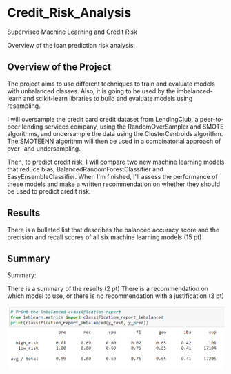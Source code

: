 # Credit_Risk_Analysis

Supervised Machine Learning and Credit Risk

Overview of the loan prediction risk analysis:

## Overview of the Project

The project aims to use different techniques to train and evaluate models with unbalanced classes. Also, it is going to be used by the imbalanced-learn and scikit-learn libraries to build and evaluate models using resampling. 

I will oversample the credit card credit dataset from LendingClub, a peer-to-peer lending services company, using the RandomOverSampler and SMOTE algorithms, and undersample the data using the ClusterCentroids algorithm. The SMOTEENN algorithm will then be used in a combinatorial approach of over- and undersampling.

Then, to predict credit risk, I will compare two new machine learning models that reduce bias, BalancedRandomForestClassifier and EasyEnsembleClassifier. When I'm finished, I'll assess the performance of these models and make a written recommendation on whether they should be used to predict credit risk.

## Results

There is a bulleted list that describes the balanced accuracy score and the precision and recall scores of all six machine learning models (15 pt)

## Summary

Summary:

There is a summary of the results (2 pt)
There is a recommendation on which model to use, or there is no recommendation with a justification (3 pt)


<p align="center"><img src="https://github.com/zkirsan/Credit_Risk_Analysis/blob/main/Resources/Oversampling_Imbalanced_Classification_Report.PNG"></img></p>
